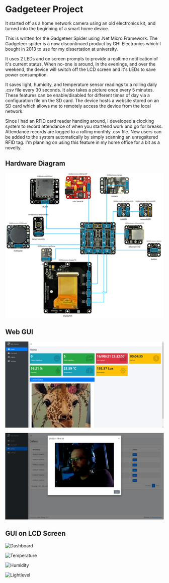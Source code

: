 # Gadgeteer Project

It started off as a home network camera using an old electronics kit, and turned into the beginning of a smart home device.

This is written for the Gadgeteer Spider using .Net Micro Framework. The Gadgeteer spider is a now discontinued product by GHI Electronics which I bought in 2013 to use for my dissertation at university.

It uses 2 LEDs and on screen prompts to provide a realtime notification of it's current status. When no-one is around, in the evenings, and over the weekend, the device will switch off the LCD screen and it's LEDs to save power consumption.

It saves light, humidity, and temperature sensor readings to a rolling daily .csv file every 30 seconds. It also takes a picture once every 5 minutes. These features can be enable/disabled for different times of day via a configuration file on the SD card. The device hosts a website stored on an SD card which allows me to remotely access the device from the local network.

Since I had an RFID card reader handing around, I developed a clocking system to record attendance of when you start/end work and go for breaks. Attendance records are logged to a rolling monthly .csv file. New users can be added to the system automatically by simply scanning an unregsitered RFID tag. I'm planning on using this feature in my home office for a bit as a novelty.

## Hardware Diagram

![Hardware](./img/hardware.png)

## Web GUI

![Website](./img/website_index.png)

![Gallery](./img/website_gallery.png)

## GUI on LCD Screen

![Dashboard](./img/screen_dashboard.png)

![Temperature](./img/screen_temperature.png)

![Humidity](./img/screen_humidity.png)

![Lightlevel](./img/screen_lightlevel.png)
